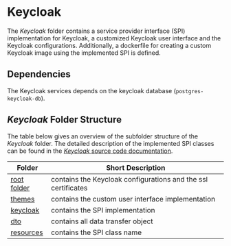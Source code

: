# Keycloak

The *Keycloak* folder contains a service provider interface (SPI) implementation for Keycloak, a customized Keycloak user interface and the Keycloak configurations. Additionally, a dockerfile for creating a custom Keycloak image using the implemented SPI is defined.

## Dependencies

The Keycloak services depends on the keycloak database (`postgres-keycloak-db`).

## *Keycloak* Folder Structure

The table below gives an overview of the subfolder structure of the *Keycloak* folder. The detailed description of the implemented SPI classes can be found in the [*Keycloak* source code documentation](../Documentation/Keycloak/apidocs/index.html).

| Folder | Short Description |
| ----   |     ----          |
| [root folder](./) | contains the Keycloak configurations and the ssl certificates  |
| [themes](themes/) | contains the custom user interface implementation |
| [keycloak](keycloak/src/main/java/com/mhealthatlas/keycloak/) | contains the SPI implementation |
| [dto](keycloak/src/main/java/com/mhealthatlas/keycloak/dto/) | contains all data transfer object |
| [resources](keycloak/src/main/resources/META-INF/services/) | contains the SPI class name |
